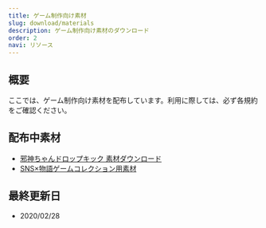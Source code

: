 ```yaml
---
title: ゲーム制作向け素材
slug: download/materials
description: ゲーム制作向け素材のダウンロード
order: 2
navi: リソース
---
```

    
## 概要
ここでは、ゲーム制作向け素材を配布しています。利用に際しては、必ず各規約をご確認ください。
    
## 配布中素材

 - [邪神ちゃんドロップキック 素材ダウンロード](https://site.nicovideo.jp/rpgtkool/material/jashin.html)
 - [SNS×物語ゲームコレクション用素材](https://site.nicovideo.jp/rpgtkool/material/sns_like.html)
    
## 最終更新日
 - 2020/02/28
